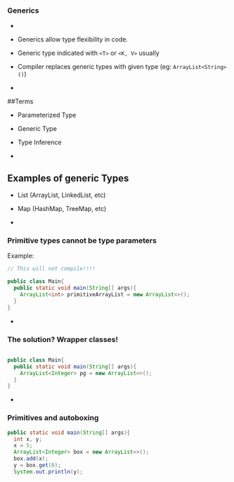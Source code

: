 ### Generics

-

- Generics allow type flexibility in code.  
- Generic type indicated with `<T>` or `<K, V>` usually  
- Compiler replaces generic types with given type (eg: `ArrayList<String>()`)

-

##Terms

- Parameterized Type
- Generic Type
- Type Inference

-

## Examples of generic Types

- List (ArrayList, LinkedList, etc)
- Map (HashMap, TreeMap, etc)

-
### Primitive types cannot be type parameters

Example:

```Java
// This will not compile!!!!

public class Main{
  public static void main(String[] args){
    ArrayList<int> primitiveArrayList = new ArrayList<>();
  }
}
```

-
### The solution? Wrapper classes!

```Java

public class Main{
  public static void main(String[] args){
    ArrayList<Integer> pg = new ArrayList<>();
  }
}
```

-
### Primitives and autoboxing

```Java
public static void main(String[] args){
  int x, y;
  x = 5;
  ArrayList<Integer> box = new ArrayList<>();
  box.add(x);
  y = box.get(0);
  System.out.println(y);
```
